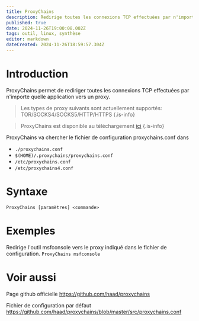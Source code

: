 ```yaml
---
title: ProxyChains
description: Redirige toutes les connexions TCP effectuées par n'importe quelle application vers un proxy.
published: true
date: 2024-11-26T19:00:08.002Z
tags: outil, linux, synthèse
editor: markdown
dateCreated: 2024-11-26T18:59:57.304Z
---
```


# Introduction

ProxyChains permet de rediriger toutes les connexions TCP effectuées par n'importe quelle application vers un proxy.

> Les types de proxy suivants sont actuellement supportés: TOR/SOCKS4/SOCKS5/HTTP/HTTPS
> {.is-info}

> ProxyChains est disponible au téléchargement [ici](https://proxychains.sourceforge.net/)
> {.is-info}

ProxyChains va chercher le fichier de configuration proxychains.conf dans

- `./proxychains.conf`
- `$(HOME)/.proxychains/proxychains.conf`
- `/etc/proxychains.conf`
- `/etc/proxychains4.conf`

# Syntaxe

`ProxyChains [paramètres] <commande>`

# Exemples

Redirige l'outil msfconsole vers le proxy indiqué dans le fichier de configuration.
`ProxyChains msfconsole`

# Voir aussi

Page github officielle
https://github.com/haad/proxychains

Fichier de configuration par défaut
https://github.com/haad/proxychains/blob/master/src/proxychains.conf
